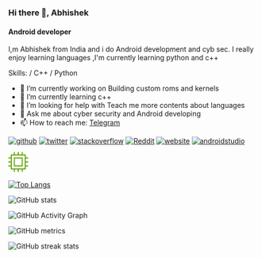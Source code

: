### Hi there 👋, Abhishek
#### Android developer 
I,m Abhishek from India and i do Android development and cyb sec. I really enjoy learning languages ,I'm currently learning python and c++

Skills: / C++ / Python

- 🔭 I’m currently working on Building custom roms and kernels 
- 🌱 I’m currently learning c++  
- 🤔 I’m looking for help with Teach me more contents about languages 
- 💬 Ask me about cyber security and Android developing 
- 📫 How to reach me:  [Telegram](https://t.me/Lopster_70) 


[<img src='https://cdn.jsdelivr.net/npm/simple-icons@3.0.1/icons/github.svg' alt='github' height='40'>](https://github.com/Abhishek001konni)  [<img src='https://cdn.jsdelivr.net/npm/simple-icons@3.0.1/icons/twitter.svg' alt='twitter' height='40'>](https://twitter.com/@Lopster70x)  [<img src='https://cdn.jsdelivr.net/npm/simple-icons@3.0.1/icons/stackoverflow.svg' alt='stackoverflow' height='40'>](https://stackoverflow.com/users/17537869)  [<img src='https://cdn.jsdelivr.net/npm/simple-icons@3.0.1/icons/reddit.svg' alt='Reddit' height='40'>](https://www.reddit.com/user/_Lopster_U-S_)  [<img src='https://cdn.jsdelivr.net/npm/simple-icons@3.0.1/icons/icloud.svg' alt='website' height='40'>](http://abhishek001konni.github.io/)  [<img src='https://cdn.jsdelivr.net/npm/simple-icons@3.0.1/icons/androidstudio.svg' alt='androidstudio' height='40'>](https://developers.google.com/profile/u/115572782689495775478)  

<a href='https://docs.github.com/en/developers'><img src='https://raw.githubusercontent.com/acervenky/animated-github-badges/master/assets/devbadge.gif' width='40' height='40'></a> 

[![Top Langs](https://github-readme-stats.vercel.app/api/top-langs/?username=Abhishek001konni)](https://github.com/anuraghazra/github-readme-stats)

![GitHub stats](https://github-readme-stats.vercel.app/api?username=Abhishek001konni&show_icons=true&count_private=true)  

![GitHub Activity Graph](https://activity-graph.herokuapp.com/graph?username=Abhishek001konni)  

![GitHub metrics](https://metrics.lecoq.io/Abhishek001konni)  

![GitHub streak stats](https://github-readme-streak-stats.herokuapp.com/?user=Abhishek001konni)  

